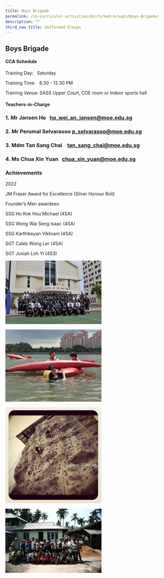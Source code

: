 ```yaml
---
title: Boys Brigade
permalink: /co-curricular-activities/Uniformed-Groups/Boys-Brigade/
description: ""
third_nav_title: Uniformed Groups
---
```

## Boys Brigade 

#### CCA Schedule


Training Day:   Saturday

Training Time:   8.30 - 12.30 PM

Training Venue: SASS Upper Court, COE room or Indoor sports hall

  

#### Teachers-in-Charge

### 1. Mr Jansen Ho   ho_wei_an_jansen@moe.edu.sg  

### 2. Mr Perumal Selvarasoo p_selvarasoo@moe.edu.sg

### 3. Mdm Tan Sang Chai    tan_sang_chai@moe.edu.sg

### 4. Ms Chua Xin Yuan   chua_xin_yuan@moe.edu.sg  

  

### Achievements

2022

JM Fraser Award for Excellence (Silver Honour Roll)

  

Founder’s Men awardees: 

SSG Ho Kok Hou Michael (4SA)

SSG Wong Wai Seng Isaac (4SA)

SSG Karthikeyan Vikhram (4SA)

SGT Caleb Wong Ler (4SA)

SGT Josiah Loh Yi (4S3)

![](/images/image002%20(1).jpg)

![](/images/image004%20(1).jpg)

![](/images/image006.jpg)

![](/images/image008.jpg)
